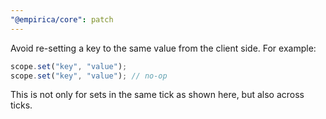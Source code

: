 ```yaml
---
"@empirica/core": patch
---
```


Avoid re-setting a key to the same value from the client side. For example:

```js
scope.set("key", "value");
scope.set("key", "value"); // no-op
```

This is not only for sets in the same tick as shown here, but also across ticks.
